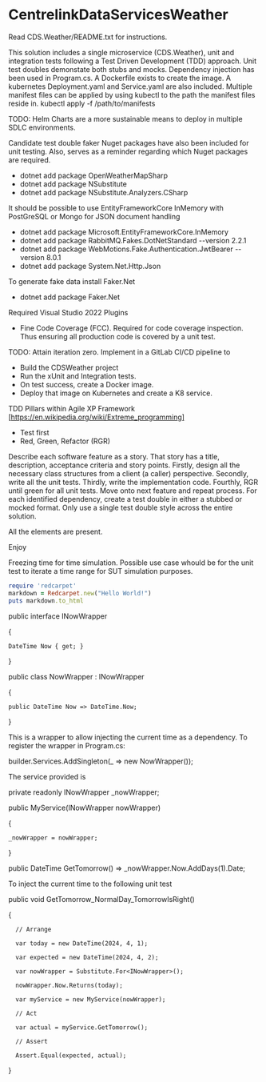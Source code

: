 # CentrelinkDataServicesWeather

Read CDS.Weather/README.txt for instructions.

This solution includes a single microservice (CDS.Weather), unit and integration tests following a Test Driven Development (TDD) approach. Unit test doubles demonstate both stubs and mocks. Dependency injection has been used in Program.cs.
A Dockerfile exists to create the image.
A kubernetes Deployment.yaml and Service.yaml are also included. Multiple manifest files can be applied by using kubectl to the path the manifest files reside in.
kubectl apply -f /path/to/manifests

TODO: Helm Charts are a more sustainable means to deploy in multiple SDLC environments.

Candidate test double faker Nuget packages have also been included for unit testing. Also, serves as a reminder regarding which Nuget packages are required. 

* dotnet add package OpenWeatherMapSharp
* dotnet add package NSubstitute
* dotnet add package NSubstitute.Analyzers.CSharp

It should be possible to use EntityFrameworkCore InMemory with PostGreSQL or Mongo for JSON document handling
* dotnet add package Microsoft.EntityFrameworkCore.InMemory
* dotnet add package RabbitMQ.Fakes.DotNetStandard --version 2.2.1
* dotnet add package WebMotions.Fake.Authentication.JwtBearer --version 8.0.1
* dotnet add package System.Net.Http.Json

To generate fake data install Faker.Net
* dotnet add package Faker.Net

Required Visual Studio 2022 Plugins
* Fine Code Coverage (FCC). Required for code coverage inspection. Thus ensuring all production code is covered by a unit test.

TODO: Attain iteration zero. Implement in a GitLab CI/CD pipeline to

* Build the CDSWeather project
* Run the xUnit and Integration tests.
* On test success, create a Docker image.
* Deploy that image on Kubernetes and create a K8 service.

TDD Pillars within Agile XP Framework [https://en.wikipedia.org/wiki/Extreme_programming]
* Test first
* Red, Green, Refactor (RGR)
  
Describe each software feature as a story. That story has a title, description, acceptance criteria and story points. Firstly, design all the necessary class structures from a client (a caller) perspective. Secondly, write all the unit tests. Thirdly, write the implementation code. Fourthly, RGR until green for all unit tests. Move onto next feature and repeat process. For each identified dependency, create a test double in either a stubbed or mocked format. Only use a single test double style across the entire solution.

All the elements are present.

Enjoy

Freezing time for time simulation. Possible use case whould be for the unit test to iterate a time range for SUT simulation purposes.

```ruby
require 'redcarpet'
markdown = Redcarpet.new("Hello World!")
puts markdown.to_html
```

public interface INowWrapper

{

    DateTime Now { get; }

}

public class NowWrapper : INowWrapper

{

    public DateTime Now => DateTime.Now;

}

This is a wrapper to allow injecting the current time as a dependency. To register the wrapper in Program.cs:


builder.Services.AddSingleton<INowWrapper>(_ => new NowWrapper());


The service provided is

private readonly INowWrapper _nowWrapper;

public MyService(INowWrapper nowWrapper) 

{

    _nowWrapper = nowWrapper;

}    

public DateTime GetTomorrow() => _nowWrapper.Now.AddDays(1).Date;


To inject the current time to the following unit test

  public void GetTomorrow_NormalDay_TomorrowIsRight()

  {

      // Arrange
      
      var today = new DateTime(2024, 4, 1);
      
      var expected = new DateTime(2024, 4, 2);
      
      var nowWrapper = Substitute.For<INowWrapper>();
      
      nowWrapper.Now.Returns(today);
      
      var myService = new MyService(nowWrapper);
      
      // Act
      
      var actual = myService.GetTomorrow();
      
      // Assert
      
      Assert.Equal(expected, actual);

  }
